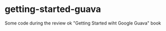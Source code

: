 getting-started-guava
=====================

Some code during the review ok "Getting Started wiht Google Guava" book
